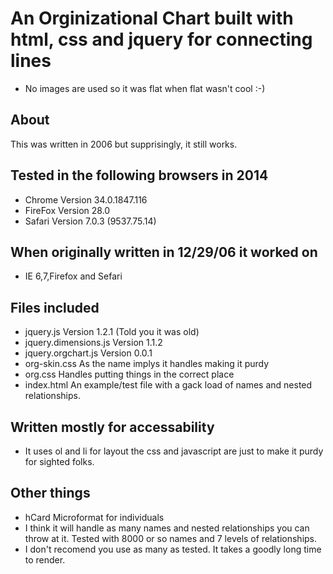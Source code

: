 # An Orginizational Chart built with html, css and jquery for connecting lines

* No images are used so it was flat when flat wasn't cool :-)

## About

This was written in 2006 but supprisingly, it still works.

## Tested in the following browsers in 2014

* Chrome Version 34.0.1847.116
* FireFox Version 28.0
* Safari Version 7.0.3 (9537.75.14)

## When originally written in 12/29/06 it worked on

* IE 6,7,Firefox and Sefari

## Files included

* jquery.js Version 1.2.1 (Told you it was old)
* jquery.dimensions.js Version 1.1.2
* jquery.orgchart.js Version 0.0.1
* org-skin.css As the name implys it handles making it purdy
* org.css Handles putting things in the correct place
* index.html An example/test file with a gack load of names and nested relationships.

## Written mostly for accessability

* It uses ol and li for layout the css and javascript are just to make it purdy for sighted folks.

## Other things

* hCard Microformat for individuals
* I think it will handle as many names and nested relationships you can throw at it. Tested with 8000 or so names and 7 levels of relationships.
* I don't recomend you use as many as tested. It takes a goodly long time to render.


